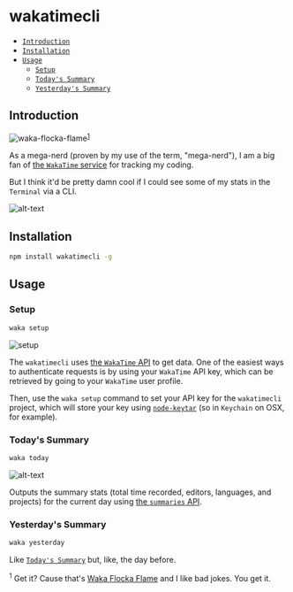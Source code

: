 # wakatimecli

* [`Introduction`](#introduction)
* [`Installation`](#installation)
* [`Usage`](#usage)
  * [`Setup`](#setup)
  * [`Today's Summary`](#todays-summary)
  * [`Yesterday's Summary`](#yesterdays-summary)

## Introduction

![waka-flocka-flame](https://media.giphy.com/media/4FRN8FpBdaJYA/giphy.gif)<sup>[1](#waka-flocka-flame-footnote)</sup>

As a mega-nerd (proven by my use of the term, "mega-nerd"), I am a big fan of [the `WakaTime` service](https://wakatime.com) for tracking my coding.

But I think it'd be pretty damn cool if I could see some of my stats in the `Terminal` via a CLI.

![alt-text](https://imgur.com/nfJ4clj.png)

## Installation

```bash
npm install wakatimecli -g
```

## Usage

### Setup

```bash
waka setup
```

![setup](https://imgur.com/ygTGX4u.png)

The `wakatimecli` uses [the `WakaTime` API](https://wakatime.com/developers) to get data. One of the easiest ways to authenticate requests is by using your `WakaTime` API key, which can be retrieved by going to your `WakaTime` user profile.

Then, use the `waka setup` command to set your API key for the `wakatimecli` project, which will store your key using [`node-keytar`](https://github.com/atom/node-keytar) (so in `Keychain` on OSX, for example).

### Today's Summary

```bash
waka today
```

![alt-text](https://imgur.com/nfJ4clj.png)

Outputs the summary stats (total time recorded, editors, languages, and projects) for the current day using [the `summaries` API](https://wakatime.com/developers#summaries).

### Yesterday's Summary

```bash
waka yesterday
```

Like [`Today's Summary`](#todays-summary) but, like, the day before.

<a name="waka-flocka-flame-footnote"><sup>1</sup></a> Get it? Cause that's [Waka Flocka Flame](https://en.wikipedia.org/wiki/Waka_Flocka_Flame) and I like bad jokes. You get it.
